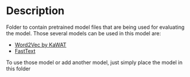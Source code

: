 # Description

Folder to contain pretrained model files that are being used for evaluating the model. Those several models can be used in this model are:

- [Word2Vec by KaWAT](https://drive.google.com/file/d/1T9RmF0nHwN742aDkkQbjimpUCLgeVkhT/view)
- [FastText](https://fasttext.cc/docs/en/crawl-vectors.html)

To use those model or add another model, just simply place the model in this folder 